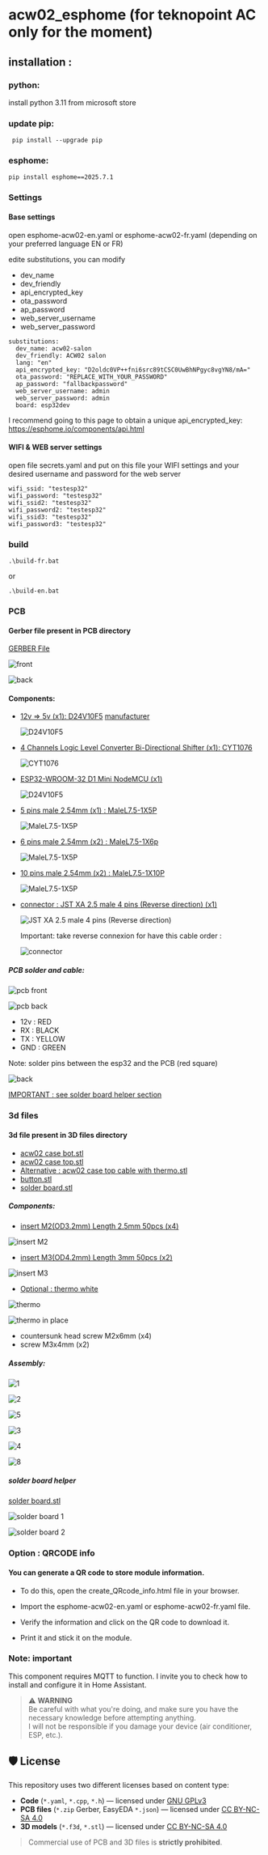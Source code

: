 # acw02_esphome (for teknopoint AC only for the moment)

## installation : 
### python:
install python 3.11 from microsoft store

### update pip:
```
 pip install --upgrade pip
```

### esphome:
```
pip install esphome==2025.7.1
```

### Settings
#### Base settings
open esphome-acw02-en.yaml or esphome-acw02-fr.yaml (depending on your preferred language EN or FR)

edite substitutions, you can modify 
 - dev_name
 - dev_friendly
 - api_encrypted_key
 - ota_password
 - ap_password
 - web_server_username
 - web_server_password

```
substitutions:
  dev_name: acw02-salon
  dev_friendly: ACW02 salon
  lang: "en"
  api_encrypted_key: "D2oldc0VP++fni6src89tCSC0UwBhNPgyc8vgYN8/mA="
  ota_password: "REPLACE_WITH_YOUR_PASSWORD"
  ap_password: "fallbackpassword"
  web_server_username: admin
  web_server_password: admin
  board: esp32dev
```

I recommend going to this page to obtain a unique api_encrypted_key:
https://esphome.io/components/api.html

#### WIFI & WEB server settings
open file secrets.yaml and put on this file your WIFI settings and your desired username and password for the web server
```
wifi_ssid: "testesp32"
wifi_password: "testesp32"
wifi_ssid2: "testesp32"
wifi_password2: "testesp32"
wifi_ssid3: "testesp32"
wifi_password3: "testesp32"
```

### build 
```
.\build-fr.bat
```

or 

```
.\build-en.bat
```

### PCB
#### Gerber file present in PCB directory
[GERBER File](https://github.com/devildant/acw02_esphome/raw/main/PCB/Gerber_climEspHome_esp32_d1_mini_PCB_climEspHome_esp32_d1_mini_2025-07-03.zip)

![front](PCB/images/pcb/front.PNG)

![back](PCB/images/pcb/back.PNG)

#### Components: 
- [12v => 5v (x1): D24V10F5](https://shop.mchobby.be/fr/regulateurs/554--regul-5v-1a-step-down-d24v10f5-3232100005549-pololu.html) [manufacturer](https://www.pololu.com/product/2831)

  ![D24V10F5](PCB/images/components/D24V10F5.PNG)

- [4 Channels Logic Level Converter Bi-Directional Shifter (x1): CYT1076](https://amzn.eu/d/2MhG08s)

  ![CYT1076](PCB/images/components/4%20Channels%20Logic%20Level%20Converter%20Bi-Directional%20Shifter.PNG)

- [ESP32-WROOM-32 D1 Mini NodeMCU (x1)](https://amzn.eu/d/3mS1B7W)

  ![D24V10F5](PCB/images/components/ESP32-WROOM-32%20D1%20Mini%20NodeMCU.PNG)

- [5 pins male 2.54mm (x1) : MaleL7.5-1X5P](https://fr.aliexpress.com/item/1005007128029220.html?spm=a2g0o.order_detail.order_detail_item.3.23f47d56yxv1SG&gatewayAdapt=glo2fra)

  ![MaleL7.5-1X5P](PCB/images/components/5%20pin%20male%202.54.PNG)

- [6 pins male 2.54mm (x2) : MaleL7.5-1X6p](https://fr.aliexpress.com/item/1005007128029220.html?spm=a2g0o.order_detail.order_detail_item.3.23f47d56yxv1SG&gatewayAdapt=glo2fra)

  ![MaleL7.5-1X5P](PCB/images/components/6%20pin%20male%202.54.PNG)

- [10 pins male 2.54mm (x2) : MaleL7.5-1X10P](https://fr.aliexpress.com/item/1005007128029220.html?spm=a2g0o.order_detail.order_detail_item.3.23f47d56yxv1SG&gatewayAdapt=glo2fra)

  ![MaleL7.5-1X5P](PCB/images/components/10%20pin%20male%202.54.PNG)

- [connector : JST XA 2.5 male 4 pins (Reverse direction) (x1)](https://www.aliexpress.com/item/1005008857984831.html?spm=a2g0o.cart.0.0.1dbf38daf0fL06&mp=1&pdp_npi=5%40dis%21EUR%21EUR%206.99%21EUR%206.99%21%21EUR%206.99%21%21%21%40210388c917527810571957734e8cea%2112000048990124847%21ct%21FR%211681384252%21%211%210)

  ![JST XA 2.5 male 4 pins (Reverse direction)](PCB/images/components/connector.PNG)

  Important: take reverse connexion for have this cable order : 

  ![connector](PCB/images/components/connector%202.PNG)

##### PCB solder and cable:

![pcb front](PCB/images/components/pcb%20front.PNG)

![pcb back](PCB/images/components/pcb%20back.PNG)

- 12v : RED
- RX  : BLACK
- TX  : YELLOW
- GND : GREEN

Note: solder pins between the esp32 and the PCB (red square)

![back](PCB/images/components/esp32%20solder%20pins.png)

[IMPORTANT : see solder board helper section](#solder-board-helper)

### 3d files
#### 3d file present in 3D files directory

- [acw02 case bot.stl](https://github.com/devildant/acw02_esphome/raw/main/3Dfiles/acw02%20case%20bot.stl)
- [acw02 case top.stl](https://github.com/devildant/acw02_esphome/raw/main/3Dfiles/acw02%20case%20top.stl)
- [Alternative : acw02 case top cable with thermo.stl](https://github.com/devildant/acw02_esphome/raw/main/3Dfiles/acw02%20case%20top%20cable%20with%20thermo.stl)
- [button.stl](https://github.com/devildant/acw02_esphome/raw/main/3Dfiles/button.stl)
- [solder board.stl](3Dfiles/solder%20board%2016%20hold.stl)

##### Components:
- [insert M2(OD3.2mm) Length 2.5mm 50pcs (x4)](https://www.aliexpress.com/item/1005003582355741.html?spm=a2g0o.order_list.order_list_main.10.1eba18024FtenS)

![insert M2](3Dfiles/images/bottom%20case%20insert.png)

- [insert M3(OD4.2mm) Length 3mm 50pcs (x2)](https://www.aliexpress.com/item/1005003582355741.html?spm=a2g0o.order_list.order_list_main.10.1eba18024FtenS)

![insert M3](3Dfiles/images/bottom%20case%20insert.png)

- [Optional : thermo white](https://amzn.eu/d/8Y1PVUU)

![thermo](3Dfiles/images/thermo.PNG)

![thermo in place](3Dfiles/images/alternative%20cable%20with%20thermo.jpg)

- countersunk head screw M2x6mm (x4)
- screw M3x4mm (x2)

##### Assembly:

![1](3Dfiles/images/button.PNG)

![2](3Dfiles/images/bottom%20case%20+%20pcb%20screw.png)

![5](3Dfiles/images/top%20case%20screw.png)

![3](3Dfiles/images/case%20with%20pcb.jpg)

![4](3Dfiles/images/case%20with%20pcb%20+%20button.jpg)

![8](3Dfiles/images/case%20close.jpg)

##### solder board helper

[solder board.stl](3Dfiles/solder%20board%2016%20hold.stl)

![solder board 1](3Dfiles/images/solder%20board1.jpg)

![solder board 2](3Dfiles/images/solder%20board2.jpg)

### Option : QRCODE info
#### You can generate a QR code to store module information.

- To do this, open the create_QRcode_info.html file in your browser.

- Import the esphome-acw02-en.yaml or esphome-acw02-fr.yaml file.

- Verify the information and click on the QR code to download it.

- Print it and stick it on the module.

### Note: important
This component requires MQTT to function. I invite you to check how to install and configure it in Home Assistant.

> ⚠️ **WARNING**  
> Be careful with what you're doing, and make sure you have the necessary knowledge before attempting anything.  
> I will not be responsible if you damage your device (air conditioner, ESP, etc.).


## 🛡️ License

This repository uses two different licenses based on content type:

- **Code** (`*.yaml`, `*.cpp`, `*.h`) — licensed under [GNU GPLv3](https://www.gnu.org/licenses/gpl-3.0.html)
- **PCB files** (`*.zip` Gerber, EasyEDA `*.json`) — licensed under [CC BY-NC-SA 4.0](https://creativecommons.org/licenses/by-nc-sa/4.0/)
- **3D models** (`*.f3d`, `*.stl`) — licensed under [CC BY-NC-SA 4.0](https://creativecommons.org/licenses/by-nc-sa/4.0/)

> Commercial use of PCB and 3D files is **strictly prohibited**.

